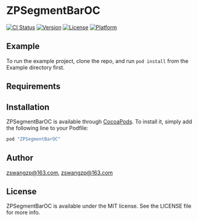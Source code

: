 # ZPSegmentBarOC

[![CI Status](http://img.shields.io/travis/zswangzp@163.com/ZPSegmentBarOC.svg?style=flat)](https://travis-ci.org/zswangzp@163.com/ZPSegmentBarOC)
[![Version](https://img.shields.io/cocoapods/v/ZPSegmentBarOC.svg?style=flat)](http://cocoapods.org/pods/ZPSegmentBarOC)
[![License](https://img.shields.io/cocoapods/l/ZPSegmentBarOC.svg?style=flat)](http://cocoapods.org/pods/ZPSegmentBarOC)
[![Platform](https://img.shields.io/cocoapods/p/ZPSegmentBarOC.svg?style=flat)](http://cocoapods.org/pods/ZPSegmentBarOC)

## Example

To run the example project, clone the repo, and run `pod install` from the Example directory first.

## Requirements

## Installation

ZPSegmentBarOC is available through [CocoaPods](http://cocoapods.org). To install
it, simply add the following line to your Podfile:

```ruby
pod "ZPSegmentBarOC"
```

## Author

zswangzp@163.com, zswangzp@163.com

## License

ZPSegmentBarOC is available under the MIT license. See the LICENSE file for more info.
